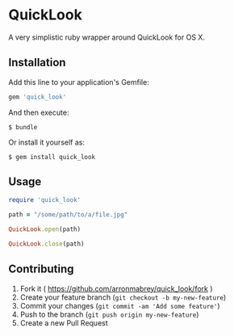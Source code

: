 # QuickLook

A very simplistic ruby wrapper around QuickLook for OS X.

## Installation

Add this line to your application's Gemfile:

```ruby
gem 'quick_look'
```

And then execute:

    $ bundle

Or install it yourself as:

    $ gem install quick_look

## Usage

```ruby
require 'quick_look'

path = "/some/path/to/a/file.jpg"

QuickLook.open(path)

QuickLook.close(path)
```

## Contributing

1. Fork it ( https://github.com/arronmabrey/quick_look/fork )
2. Create your feature branch (`git checkout -b my-new-feature`)
3. Commit your changes (`git commit -am 'Add some feature'`)
4. Push to the branch (`git push origin my-new-feature`)
5. Create a new Pull Request
